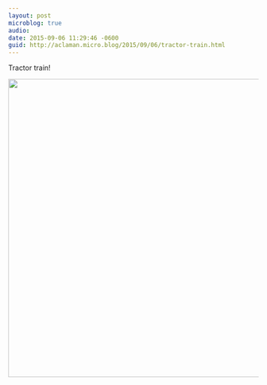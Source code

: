 ```yaml
---
layout: post
microblog: true
audio: 
date: 2015-09-06 11:29:46 -0600
guid: http://aclaman.micro.blog/2015/09/06/tractor-train.html
---
```

Tractor train!

<img src="http://micro.alexclaman.com/uploads/2018/14b6fb7b2c.jpg" width="600" height="600" />
